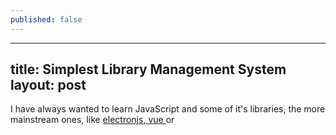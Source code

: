 ```yaml
---
published: false
---
```

---
title: Simplest Library Management System
layout: post
---
I have always wanted to learn JavaScript and some of it's libraries, the more mainstream ones, like <a href='' target='_blank'>electronjs</a>,<a href='' target='_blank'> vue </a> or